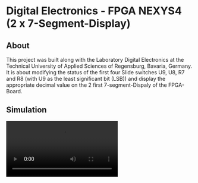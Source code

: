 # Digital Electronics - FPGA NEXYS4 (2 x 7-Segment-Display)
## About
This project was built along with the Laboratory Digital Electronics at the Technical University of Applied Sciences of Regensburg, Bavaria, Germany. It is about modifying the status of the first four Slide switches U9, U8, R7 and R8 (with U9 as the least significant bit (LSB)) and display the appropriate decimal value on the 2 first 7-segment-Dispaly of the FPGA-Board.

## Simulation

<video>
<source src="[fpga-2-segement-display-simulation.mp4](https://drive.google.com/file/d/1dkgsrQUch5lYWxg4DjkSw5CFeCnZWGCh/view?usp=drive_link)" type="video/mp4">
</video>

